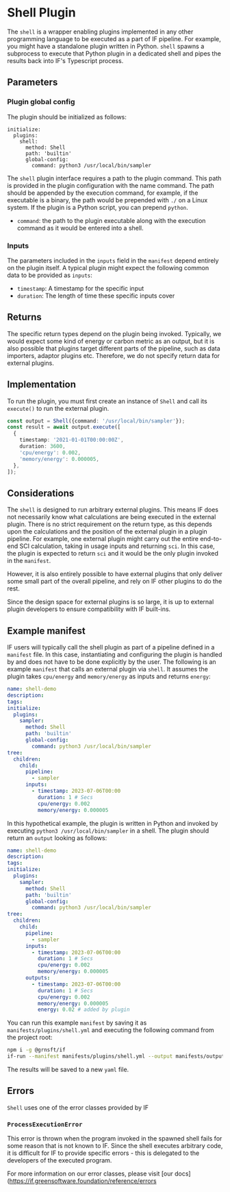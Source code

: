 # Shell Plugin

The `shell` is a wrapper enabling plugins implemented in any other programming language to be executed as a part of IF pipeline. For example, you might have a standalone plugin written in Python. `shell` spawns a subprocess to execute that Python plugin in a dedicated shell and pipes the results back into IF's Typescript process.

## Parameters

### Plugin global config

The plugin should be initialized as follows:

```
initialize:
  plugins:
    shell:
      method: Shell
      path: 'builtin'
      global-config:
        command: python3 /usr/local/bin/sampler
```

The `shell` plugin interface requires a path to the plugin command. This path is provided in the plugin configuration with the name command. The path should be appended by the execution command, for example, if the executable is a binary, the path would be prepended with `./` on a Linux system. If the plugin is a Python script, you can prepend `python`.

- `command`: the path to the plugin executable along with the execution command as it would be entered into a shell.

### Inputs

The parameters included in the `inputs` field in the `manifest` depend entirely on the plugin itself. A typical plugin might expect the following common data to be provided as `inputs`:

- `timestamp`: A timestamp for the specific input
- `duration`: The length of time these specific inputs cover

## Returns

The specific return types depend on the plugin being invoked. Typically, we would expect some kind of energy or carbon metric as an output, but it is also possible that plugins target different parts of the pipeline, such as data importers, adaptor plugins etc. Therefore, we do not specify return data for external plugins.

## Implementation

To run the plugin, you must first create an instance of `Shell` and call its `execute()` to run the external plugin.

```typescript
const output = Shell({command: '/usr/local/bin/sampler'});
const result = await output.execute([
  {
    timestamp: '2021-01-01T00:00:00Z',
    duration: 3600,
    'cpu/energy': 0.002,
    'memory/energy': 0.000005,
  },
]);
```

## Considerations

The `shell` is designed to run arbitrary external plugins. This means IF does not necessarily know what calculations are being executed in the external plugin. There is no strict requirement on the return type, as this depends upon the calculations and the position of the external plugin in a plugin pipeline. For example, one external plugin might carry out the entire end-to-end SCI calculation, taking in usage inputs and returning `sci`. In this case, the plugin is expected to return `sci` and it would be the only plugin invoked in the `manifest`.

However, it is also entirely possible to have external plugins that only deliver some small part of the overall pipeline, and rely on IF other plugins to do the rest.

Since the design space for external plugins is so large, it is up to external plugin developers to ensure compatibility with IF built-ins.

## Example manifest

IF users will typically call the shell plugin as part of a pipeline defined in a `manifest` file. In this case, instantiating and configuring the plugin is handled by and does not have to be done explicitly by the user. The following is an example `manifest` that calls an external plugin via `shell`. It assumes the plugin takes `cpu/energy` and `memory/energy` as inputs and returns `energy`:

```yaml
name: shell-demo
description:
tags:
initialize:
  plugins:
    sampler:
      method: Shell
      path: 'builtin'
      global-config:
        command: python3 /usr/local/bin/sampler
tree:
  children:
    child:
      pipeline:
        - sampler
      inputs:
        - timestamp: 2023-07-06T00:00
          duration: 1 # Secs
          cpu/energy: 0.002
          memory/energy: 0.000005
```

In this hypothetical example, the plugin is written in Python and invoked by executing `python3 /usr/local/bin/sampler` in a shell.
The plugin should return an `output` looking as follows:

```yaml
name: shell-demo
description:
tags:
initialize:
  plugins:
    sampler:
      method: Shell
      path: 'builtin'
      global-config:
        command: python3 /usr/local/bin/sampler
tree:
  children:
    child:
      pipeline:
        - sampler
      inputs:
        - timestamp: 2023-07-06T00:00
          duration: 1 # Secs
          cpu/energy: 0.002
          memory/energy: 0.000005
      outputs:
        - timestamp: 2023-07-06T00:00
          duration: 1 # Secs
          cpu/energy: 0.002
          memory/energy: 0.000005
          energy: 0.02 # added by plugin
```

You can run this example `manifest` by saving it as `manifests/plugins/shell.yml` and executing the following command from the project root:

```sh
npm i -g @grnsft/if
if-run --manifest manifests/plugins/shell.yml --output manifests/outputs/shell.yml
```

The results will be saved to a new `yaml` file.

## Errors

`Shell` uses one of the error classes provided by IF

### `ProcessExecutionError`

This error is thrown when the program invoked in the spawned shell fails for some reason that is not known to IF. Since the shell executes arbitrary code, it is difficult for IF to provide specific errors - this is delegated to the developers of the executed program.

For more information on our error classes, please visit [our docs](https://if.greensoftware.foundation/reference/errors
